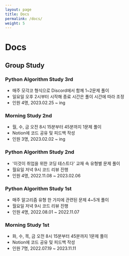```yaml
---
layout: page
title: Docs
permalink: /docs/
weight: 5
---
```


# **Docs**

## Group Study
### Python Algorithm Study 3rd
- 매주 모각코 형식으로 Discord에서 함께 1~2문제 풀이
- 일요일 오후 2시부터 시작해 종료 시간은 풀이 시간에 따라 조정
- 인원 4명, 2023.02.25 ~ ing

### Morning Study 2nd
- 월, 수, 금 오전 8시 15분부터 45분까지 1문제 풀이
- Notion에 코드 공유 및 피드백 작성
- 인원 3명, 2023.02.02 ~ ing

### Python Algorithm Study 2nd
- '이것이 취업을 위한 코딩 테스트다' 교재 속 유형별 문제 풀이
- 월요일 저녁 9시 코드 리뷰 진행
- 인원 4명, 2022.11.08 ~ 2023.02.06

### Python Algorithm Study 1st
- 매주 알고리즘 유형 한 가지에 관련된 문제 4~5개 풀이
- 월요일 저녁 9시 코드 리뷰 진행
- 인원 4명, 2022.08.01 ~ 2022.11.07

### Morning Study 1st
- 화, 수, 목, 금 오전 8시 15분부터 45분까지 1문제 풀이
- Notion에 코드 공유 및 피드백 작성
- 인원 7명, 2022.07.19 ~ 2023.11.11
